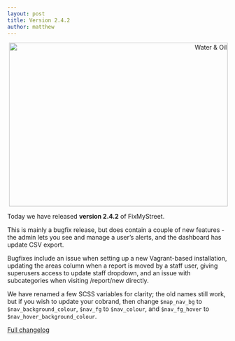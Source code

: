 ```yaml
---
layout: post
title: Version 2.4.2
author: matthew
---
```


<div class="r" align="right">
<a data-flickr-embed="true"  href="https://www.flickr.com/photos/eperales/2588601813/" title="Water &amp; Oil"><img src="https://farm4.staticflickr.com/3070/2588601813_eb5e97557f.jpg" width="500" height="375" alt="Water &amp; Oil"></a><script async src="//embedr.flickr.com/assets/client-code.js" charset="utf-8"></script>
</div>

Today we have released **version 2.4.2** of FixMyStreet.

This is mainly a bugfix release, but does contain a couple of new features -
the admin lets you see and manage a user’s alerts, and the dashboard has update
CSV export.

Bugfixes include an issue when setting up a new Vagrant-based installation,
updating the areas column when a report is moved by a staff user, giving
superusers access to update staff dropdown, and an issue with subcategories
when visiting /report/new directly.

We have renamed a few SCSS variables for clarity; the old names still work, but
if you wish to update your cobrand, then change `$map_nav_bg` to
`$nav_background_colour`, `$nav_fg` to `$nav_colour`, and `$nav_fg_hover` to
`$nav_hover_background_colour`.

[Full changelog](https://github.com/mysociety/fixmystreet/releases/tag/v2.4.2)
